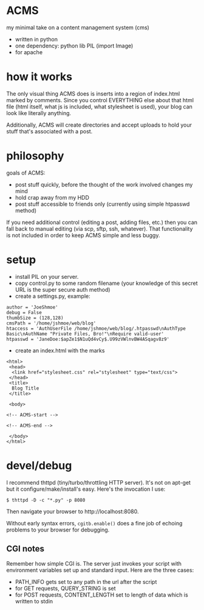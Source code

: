 # ACMS
my minimal take on a content management system (cms)
* written in python
* one dependency: python lib PIL (import Image)
* for apache

# how it works
The only visual thing ACMS does is inserts into a region of index.html marked by comments. Since you control EVERYTHING else about that html file (html itself, what js is included, what stylesheet is used), your blog can look like literally anything.

Additionally, ACMS will create directories and accept uploads to hold your stuff that's associated with a post.

# philosophy
goals of ACMS:
* post stuff quickly, before the thought of the work involved changes my mind
* hold crap away from my HDD
* post stuff accessible to friends only (currently using simple htpasswd method)

If you need additional control (editing a post, adding files, etc.) then you can fall back to manual editing (via scp, sftp, ssh, whatever). That functionality is not included in order to keep ACMS simple and less buggy.

# setup
* install PIL on your server.
* copy control.py to some random filename (your knowledge of this secret URL is the super secure auth method)
* create a settings.py, example:
```
author = 'JoeShmoe'
debug = False
thumbSize = (128,128)
cmsPath = '/home/jshmoe/web/blog'
htaccess = 'AuthUserFile /home/jshmoe/web/blog/.htpasswd\nAuthType Basic\nAuthName "Private Files, Bro!"\nRequire valid-user'
htpasswd = 'JaneDoe:$apZe1$N1uQd4vCy$.U99zVWlnvBW4ASqagv8z9'
```
* create an index.html with the marks
```
<html>
 <head>
  <link href="stylesheet.css" rel="stylesheet" type="text/css">
 </head>
 <title>
  Blog Title
 </title>

 <body>

<!-- ACMS-start -->

<!-- ACMS-end -->

 </body>
</html>
```

# devel/debug
I recommend thttpd (tiny/turbo/throttling HTTP server). It's not on apt-get but it configure/make/install's easy. Here's the invocation I use:
```
$ thttpd -D -c "*.py" -p 8080
```
Then navigate your browser to http://localhost:8080.

Without early syntax errors, `cgitb.enable()` does a fine job of echoing problems to your browser for debugging.

## CGI notes
Remember how simple CGI is. The server just invokes your script with environment variables set up and standard input. Here are the three cases:

* PATH_INFO gets set to any path in the url after the script
* for GET requests, QUERY_STRING is set
* for POST requests, CONTENT_LENGTH set to length of data which is written to stdin

